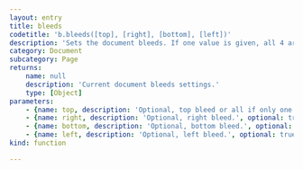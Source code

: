 ```yaml
---
layout: entry
title: bleeds
codetitle: 'b.bleeds([top], [right], [bottom], [left])'
description: 'Sets the document bleeds. If one value is given, all 4 are set equally. If 4 values are given, the top/right/bottom/left document bleeds will be adjusted. Calling the function without any values, will return the document bleed settings.'
category: Document
subcategory: Page
returns:
    name: null
    description: 'Current document bleeds settings.'
    type: [Object]
parameters:
    - {name: top, description: 'Optional, top bleed or all if only one.', optional: true, type: [Number]}
    - {name: right, description: 'Optional, right bleed.', optional: true, type: [Number]}
    - {name: bottom, description: 'Optional, bottom bleed.', optional: true, type: [Number]}
    - {name: left, description: 'Optional, left bleed.', optional: true, type: [Number]}
kind: function

---
```

